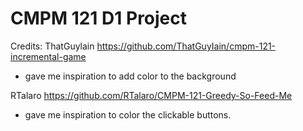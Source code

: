 # CMPM 121 D1 Project

Credits:
ThatGuylain https://github.com/ThatGuyIain/cmpm-121-incremental-game

- gave me inspiration to add color to the background

RTalaro https://github.com/RTalaro/CMPM-121-Greedy-So-Feed-Me

- gave me inspiration to color the clickable buttons.
